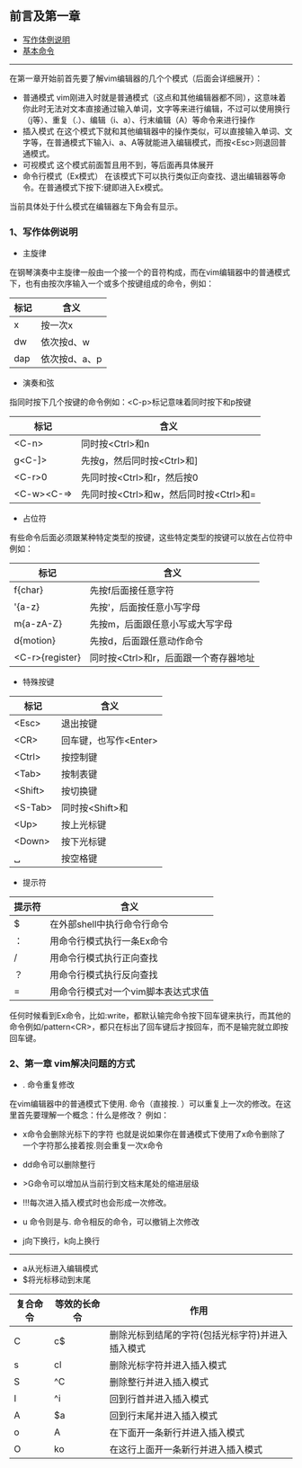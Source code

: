 ## 前言及第一章

- [写作体例说明](#1)
- [基本命令](#2)

---

在第一章开始前首先要了解vim编辑器的几个个模式（后面会详细展开）：
- 普通模式
  vim刚进入时就是普通模式（这点和其他编辑器都不同），这意味着你此时无法对文本直接通过输入单词，文字等来进行编辑，不过可以使用换行（j等）、重复（.）、编辑（i、a）、行末编辑（A）等命令来进行操作
- 插入模式
  在这个模式下就和其他编辑器中的操作类似，可以直接输入单词、文字等，在普通模式下输入i、a、A等就能进入编辑模式，而按\<Esc>则退回普通模式。
- 可视模式
  这个模式前面暂且用不到，等后面再具体展开
- 命令行模式（Ex模式）
  在该模式下可以执行类似正向查找、退出编辑器等命令。在普通模式下按下:键即进入Ex模式。

当前具体处于什么模式在编辑器左下角会有显示。

<h3 id = 1>1、写作体例说明</h3>

- 主旋律

在钢琴演奏中主旋律一般由一个接一个的音符构成，而在vim编辑器中的普通模式下，也有由按次序输入一个或多个按键组成的命令，例如：

|  标记  |   含义  |
|-------|---------|
|x|按一次x|
|dw|依次按d、w|
|dap|依次按d、a、p|

- 演奏和弦
  
指同时按下几个按键的命令例如：\<C-p>标记意味着同时按下<ctrl>和p按键<br>

|  标记  |   含义  |
|-------|---------|
|\<C-n>|同时按\<Ctrl>和n|
|g<C-]>|先按g，然后同时按\<Ctrl>和\]|
|\<C-r>0|先同时按\<Ctrl>和r，然后按0|
|\<C-w>\<C-=>|先同时按\<Ctrl>和w，然后同时按\<Ctrl>和\=|

- 占位符
  
有些命令后面必须跟某种特定类型的按键，这些特定类型的按键可以放在占位符中例如：

|标记|含义|
|--|--|
|f{char}|先按f后面接任意字符|
|'{a-z}|先按'，后面按任意小写字母|
|m{a-zA-Z}|先按m，后面跟任意小写或大写字母|
|d{motion}|先按d，后面跟任意动作命令|
|\<C-r>{register}|同时按\<Ctrl>和r，后面跟一个寄存器地址|


- 特殊按键

|标记|含义|
|--|--|
|\<Esc>|退出按键|
|\<CR>|回车键，也写作\<Enter>|
|\<Ctrl>|按控制键|
|\<Tab>|按制表键|
|\<Shift>|按切换键|
|\<S-Tab>|同时按\<Shift>和<Tab>|
|\<Up>|按上光标键|
|\<Down>|按下光标键|
|␣|按空格键|


- 提示符

|提示符|含义|
|--|--|
|$|在外部shell中执行命令行命令|
|：|用命令行模式执行一条Ex命令|
|/|用命令行模式执行正向查找|
|？|用命令行模式执行反向查找|
|=|用命令行模式对一个vim脚本表达式求值|

任何时候看到Ex命令，比如:write，都默认输完命令按下回车键来执行，而其他的命令例如/pattern\<CR>，都只在标出了回车键后才按回车，而不是输完就立即按回车键。

<h3 id = 2>2、第一章 vim解决问题的方式</h3>

- . 命令重复修改

在vim编辑器中的普通模式下使用. 命令（直接按. ）可以重复上一次的修改。在这里首先要理解一个概念：什么是修改？
例如：
- x命令会删除光标下的字符
也就是说如果你在普通模式下使用了x命令删除了一个字符那么接着按.则会重复一次x命令
- dd命令可以删除整行
- \>G命令可以增加从当前行到文档末尾处的缩进层级
- !!!每次进入插入模式时也会形成一次修改。

- u 命令则是与. 命令相反的命令，可以撤销上次修改
- j向下换行，k向上换行
- --

- a从光标进入编辑模式 
- $将光标移动到末尾

|复合命令|等效的长命令|作用|
|--|--|--|
|C|c$|删除光标到结尾的字符(包括光标字符)并进入插入模式|
|s|cl|删除光标字符并进入插入模式|
|S|^C|删除整行并进入插入模式|
|I|^i|回到行首并进入插入模式|
|A|$a|回到行末尾并进入插入模式|
|o|A|在下面开一条新行并进入插入模式|
|O|ko|在这行上面开一条新行并进入插入模式|